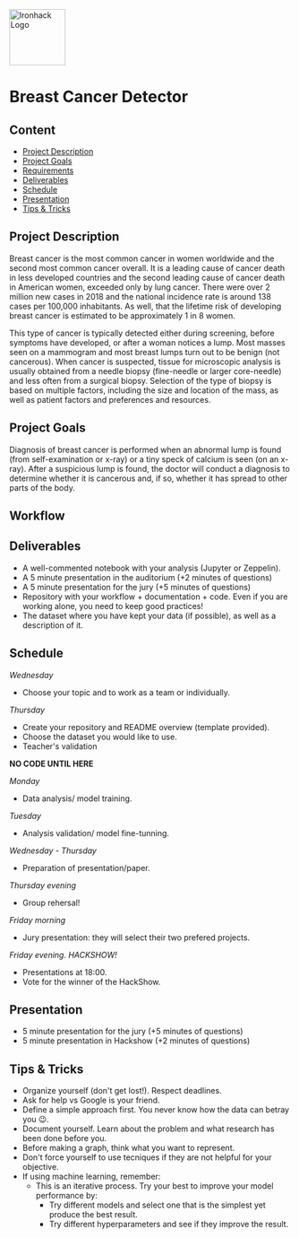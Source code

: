 <img src="https://bit.ly/2VnXWr2" alt="Ironhack Logo" width="100"/>

# Breast Cancer Detector

## Content
- [Project Description](#project-description)
- [Project Goals](#project-goals)
- [Requirements](#requirements)
- [Deliverables](#deliverables)
- [Schedule](#schedule)
- [Presentation](#presentation)
- [Tips & Tricks](#tips-&-tricks)

<a name="project-description"></a>

## Project Description
Breast cancer is the most common cancer in women worldwide and the second most common cancer overall. It is a leading cause of cancer death in less developed countries and the second leading cause of cancer death in American women, exceeded only by lung cancer. There were over 2 million new cases in 2018 and the national incidence rate is around 138 cases per 100,000 inhabitants. As well, that the lifetime risk of developing breast cancer is estimated to be approximately 1 in 8 women. 

This type of cancer is typically detected either during screening, before symptoms have developed, or after a woman notices a lump. Most masses seen on a mammogram and most breast lumps turn out to be benign (not cancerous). When cancer is suspected, tissue for microscopic analysis is usually obtained from a needle biopsy (fine-needle or larger core-needle) and less often from a surgical biopsy. Selection of the type of biopsy is based on multiple factors, including the size and location of the mass, as well as patient factors and preferences and resources.

<a name="project-goals"></a>

## Project Goals
Diagnosis of breast cancer is performed when an abnormal lump is found (from self-examination or x-ray) or a tiny speck of calcium is seen (on an x-ray). After a suspicious lump is found, the doctor will conduct a diagnosis to determine whether it is cancerous and, if so, whether it has spread to other parts of the body.


<a name="requirements"></a>

## Workflow


<a name="deliverables"></a>

## Deliverables
* A well-commented notebook with your analysis (Jupyter or Zeppelin).
* A 5 minute presentation in the auditorium (+2 minutes of questions)
* A 5 minute presentation for the jury (+5 minutes of questions)
* Repository with your workflow + documentation + code. Even if you are working alone, you need to keep good practices!
* The dataset where you have kept your data (if possible), as well as a description of it.

<a name="schedule"></a>

## Schedule
*Wednesday*
* Choose your topic and to work as a team or individually.

*Thursday*
* Create your repository and README overview (template provided).
* Choose the dataset you would like to use.
* Teacher's validation

**NO CODE UNTIL HERE**

*Monday*
* Data analysis/ model training.

*Tuesday*
* Analysis validation/ model fine-tunning.

*Wednesday - Thursday*
* Preparation of presentation/paper.

*Thursday evening*
* Group rehersal!

*Friday morning*
* Jury presentation: they will select their two prefered projects.

*Friday evening. HACKSHOW!*
* Presentations at 18:00.
* Vote for the winner of the HackShow.

<a name="presentation"></a>

## Presentation
* 5 minute presentation for the jury (+5 minutes of questions)
* 5 minute presentation in Hackshow (+2 minutes of questions)

<a name="tips-&-tricks"></a>

## Tips & Tricks
* Organize yourself (don't get lost!). Respect deadlines.
* Ask for help vs Google is your friend.
* Define a simple approach first. You never know how the data can betray you 😉.
* Document yourself. Learn about the problem and what research has been done before you.
* Before making a graph, think what you want to represent.
* Don't force yourself to use tecniques if they are not helpful for your objective.
* If using machine learning, remember:
  * This is an iterative process. Try your best to improve your model performance by:
    * Try different models and select one that is the simplest yet produce the best result.
    * Try different hyperparameters and see if they improve the result.
